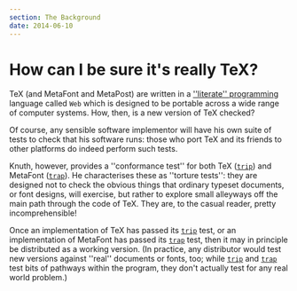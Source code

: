 ```yaml
---
section: The Background
date: 2014-06-10
---
```

# How can I be sure it's really TeX?

TeX (and MetaFont and MetaPost) are written in a
  [''literate'' programming](FAQ-lit.md) language called `Web`
which is designed to be portable across a wide range of computer
systems.  How, then, is a new version of TeX checked?

Of course, any sensible software implementor will have his own suite
of tests to check that his software runs: those who port TeX and
its friends to other platforms do indeed perform such tests.

Knuth, however, provides a ''conformance test'' for both TeX
([`trip`](https://ctan.org/pkg/tex)) and MetaFont ([`trap`](https://ctan.org/pkg/metafont)).
He characterises these as ''torture tests'': they are designed not to
check the obvious things that ordinary typeset documents, or font
designs, will exercise, but rather to explore small alleyways off the
main path through the code of TeX.  They are, to the casual reader,
pretty incomprehensible!

Once an implementation of TeX has passed its [`trip`](https://ctan.org/pkg/tex) test, or
an implementation of MetaFont has passed its [`trap`](https://ctan.org/pkg/metafont) test, then it
may in principle be distributed as a working version.  (In practice,
any distributor would test new versions against ''real'' documents or
fonts, too; while [`trip`](https://ctan.org/pkg/tex) and [`trap`](https://ctan.org/pkg/metafont) test bits of
pathways within the program, they don't actually test for any real
world problem.)

